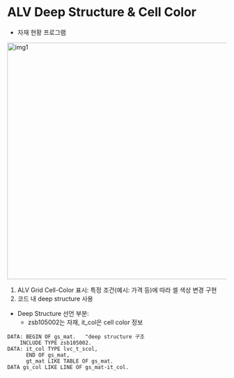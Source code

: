 # ALV Deep Structure & Cell Color

- 자재 현황 프로그램
<img width="682" height="543" alt="img1" src="https://github.com/user-attachments/assets/338d9604-0cc1-4b42-a97a-2f8bed8a665e" />


1. ALV Grid Cell-Color 표시: 특정 조건(예시: 가격 등)에 따라 셀 색상 변경 구현
2. 코드 내 deep structure 사용

- Deep Structure 선언 부분:
    - zsb105002는 자재, it_col은 cell color 정보
````abap
DATA: BEGIN OF gs_mat.   "deep structure 구조
    INCLUDE TYPE zsb105002.
DATA: it_col TYPE lvc_t_scol,
      END OF gs_mat,
      gt_mat LIKE TABLE OF gs_mat.
DATA gs_col LIKE LINE OF gs_mat-it_col.
